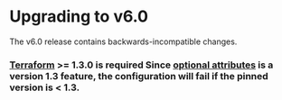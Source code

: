 # Upgrading to v6.0

The v6.0 release contains backwards-incompatible changes.

### [Terraform](https://www.terraform.io/downloads.html) >= 1.3.0 is required Since [optional attributes](https://developer.hashicorp.com/terraform/language/expressions/type-constraints#optional-object-type-attributes) is a version 1.3 feature, the configuration will fail if the pinned version is < 1.3.
